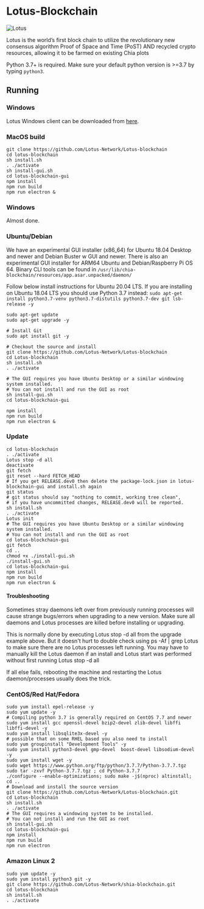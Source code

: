 # Lotus-Blockchain

![Lotus](https://i0.wp.com/Lotus.farm/wp-content/uploads/2021/05/banner-logo.pn)


Lotus is the world’s first block chain to utilize the revolutionary new consensus algorithm Proof of Space and Time (PoST) AND recycled crypto resources, allowing it to be farmed on existing Chia plots

Python 3.7+ is required. Make sure your default python version is >=3.7
by typing `python3`.

## Running

### Windows 

Lotus Windows client can be downloaded from [here](...).


### MacOS build
```
git clone https://github.com/Lotus-Network/Lotus-blockchain
cd lotus-blockchain
sh install.sh
. ./activate
sh install-gui.sh
cd lotus-blockchain-gui
npm install
npm run build
npm run electron &
```

### Windows
Almost done.

### Ubuntu/Debian
We have an experimental GUI installer (x86_64) for Ubuntu 18.04 Desktop and newer and Debian Buster w GUI and newer. There is also an experimental GUI installer for ARM64 Ubuntu and Debian/Raspberry Pi OS 64. Binary CLI tools can be found in `/usr/lib/chia-blockchain/resources/app.asar.unpacked/daemon/`

Follow below install instructions for Ubuntu 20.04 LTS. If you are installing on Ubuntu 18.04 LTS you should use Python 3.7 instead: `sudo apt-get install python3.7-venv python3.7-distutils python3.7-dev git lsb-release -y`
```
sudo apt-get update
sudo apt-get upgrade -y

# Install Git
sudo apt install git -y

# Checkout the source and install
git clone https://github.com/Lotus-Network/Lotus-blockchain
cd Lotus-blockchain
sh install.sh
. ./activate

# The GUI requires you have Ubuntu Desktop or a similar windowing system installed.
# You can not install and run the GUI as root
sh install-gui.sh
cd lotus-blockchain-gui

npm install
npm run build
npm run electron &
```

### Update
```
cd lotus-blockchain
. ./activate
Lotus stop -d all
deactivate
git fetch
git reset --hard FETCH_HEAD
# If you get RELEASE.dev0 then delete the package-lock.json in lotus-blockchain-gui and install.sh again
git status
# git status should say "nothing to commit, working tree clean", 
# if you have uncommitted changes, RELEASE.dev0 will be reported.
sh install.sh
. ./activate
Lotus init
# The GUI requires you have Ubuntu Desktop or a similar windowing system installed.
# You can not install and run the GUI as root
cd lotus-blockchain-gui
git fetch
cd ..
chmod +x ./install-gui.sh
./install-gui.sh
cd lotus-blockchain-gui
npm install
npm run build
npm run electron &
```
#### Troubleshooting

Sometimes stray daemons left over from previously running processes will cause strange bugs/errors when upgrading to a new version. Make sure all daemons and Lotus processes are killed before installing or upgrading.

This is normally done by executing Lotus stop -d all from the upgrade example above.
But it doesn't hurt to double check using ps -Af | grep Lotus to make sure there are no Lotus processes left running. You may have to manually kill the Lotus daemon if an install and Lotus start was performed without first running Lotus stop -d all

If all else fails, rebooting the machine and restarting the Lotus daemon/processes usually does the trick.

### CentOS/Red Hat/Fedora
```
sudo yum install epel-release -y
sudo yum update -y
# Compiling python 3.7 is generally required on CentOS 7.7 and newer
sudo yum install gcc openssl-devel bzip2-devel zlib-devel libffi libffi-devel -y
sudo yum install libsqlite3x-devel -y
# possible that on some RHEL based you also need to install
sudo yum groupinstall "Development Tools" -y
sudo yum install python3-devel gmp-devel  boost-devel libsodium-devel -y
sudo yum install wget -y
sudo wget https://www.python.org/ftp/python/3.7.7/Python-3.7.7.tgz
sudo tar -zxvf Python-3.7.7.tgz ; cd Python-3.7.7
./configure --enable-optimizations; sudo make -j$(nproc) altinstall; cd ..
# Download and install the source version
git clone https://github.com/Lotus-Network/Lotus-blockchain.git
cd Lotus-blockchain
sh install.sh
. ./activate
# The GUI requires a windowing system to be installed.
# You can not install and run the GUI as root
sh install-gui.sh
cd lotus-blockchain-gui
npm install
npm run build
npm run electron
```

### Amazon Linux 2
```
sudo yum update -y
sudo yum install python3 git -y
git clone https://github.com/Lotus-Network/shia-blockchain.git
cd lotus-blockchain
sh install.sh
. ./activate
```
